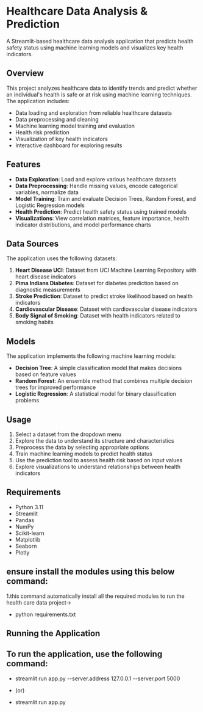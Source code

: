 # Healthcare Data Analysis & Prediction

A Streamlit-based healthcare data analysis application that predicts health safety status using machine learning models and visualizes key health indicators.

## Overview

This project analyzes healthcare data to identify trends and predict whether an individual's health is safe or at risk using machine learning techniques. The application includes:

- Data loading and exploration from reliable healthcare datasets
- Data preprocessing and cleaning
- Machine learning model training and evaluation
- Health risk prediction
- Visualization of key health indicators
- Interactive dashboard for exploring results

## Features

- **Data Exploration**: Load and explore various healthcare datasets
- **Data Preprocessing**: Handle missing values, encode categorical variables, normalize data
- **Model Training**: Train and evaluate Decision Trees, Random Forest, and Logistic Regression models
- **Health Prediction**: Predict health safety status using trained models
- **Visualizations**: View correlation matrices, feature importance, health indicator distributions, and model performance charts

## Data Sources

The application uses the following datasets:

1. **Heart Disease UCI**: Dataset from UCI Machine Learning Repository with heart disease indicators
2. **Pima Indians Diabetes**: Dataset for diabetes prediction based on diagnostic measurements
3. **Stroke Prediction**: Dataset to predict stroke likelihood based on health indicators
4. **Cardiovascular Disease**: Dataset with cardiovascular disease indicators
5. **Body Signal of Smoking**: Dataset with health indicators related to smoking habits

## Models

The application implements the following machine learning models:

- **Decision Tree**: A simple classification model that makes decisions based on feature values
- **Random Forest**: An ensemble method that combines multiple decision trees for improved performance
- **Logistic Regression**: A statistical model for binary classification problems

## Usage

1. Select a dataset from the dropdown menu
2. Explore the data to understand its structure and characteristics
3. Preprocess the data by selecting appropriate options
4. Train machine learning models to predict health status
5. Use the prediction tool to assess health risk based on input values
6. Explore visualizations to understand relationships between health indicators

## Requirements

- Python 3.11
- Streamlit
- Pandas
- NumPy
- Scikit-learn
- Matplotlib
- Seaborn
- Plotly

## ensure install the modules using this below command:
 1.this command automatically install all the required modules to run the health care data project->
- python requirements.txt

## Running the Application

 ## To run the application, use the following command:

- streamlit run app.py --server.address 127.0.0.1 --server.port 5000 

- (or)

- streamlit run app.py

